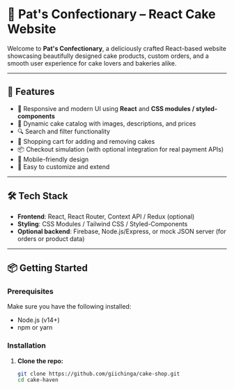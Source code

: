 # 🍰 Pat's Confectionary – React Cake Website

Welcome to **Pat's Confectionary**, a deliciously crafted React-based website showcasing beautifully designed cake products, custom orders, and a smooth user experience for cake lovers and bakeries alike.

---

## 🚀 Features

- 🧁 Responsive and modern UI using **React** and **CSS modules / styled-components**
- 🎂 Dynamic cake catalog with images, descriptions, and prices
- 🔍 Search and filter functionality
- 🛒 Shopping cart for adding and removing cakes
- 📦 Checkout simulation (with optional integration for real payment APIs)
- 📱 Mobile-friendly design
- 🔧 Easy to customize and extend

---

## 🛠️ Tech Stack

- **Frontend**: React, React Router, Context API / Redux (optional)
- **Styling**: CSS Modules / Tailwind CSS / Styled-Components
- **Optional backend**: Firebase, Node.js/Express, or mock JSON server (for orders or product data)

---

## 📦 Getting Started

### Prerequisites

Make sure you have the following installed:

- Node.js (v14+)
- npm or yarn

### Installation

1. **Clone the repo:**
   ```bash
   git clone https://github.com/giichinga/cake-shop.git
   cd cake-haven
